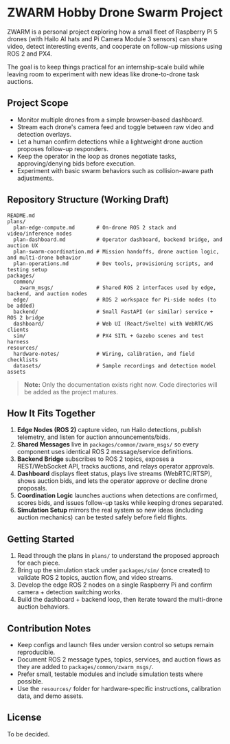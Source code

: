 # ZWARM Hobby Drone Swarm Project

ZWARM is a personal project exploring how a small fleet of Raspberry Pi 5 drones (with Hailo AI hats and Pi Camera Module 3 sensors) can share video, detect interesting events, and cooperate on follow-up missions using ROS 2 and PX4.

The goal is to keep things practical for an internship-scale build while leaving room to experiment with new ideas like drone-to-drone task auctions.

## Project Scope

- Monitor multiple drones from a simple browser-based dashboard.
- Stream each drone's camera feed and toggle between raw video and detection overlays.
- Let a human confirm detections while a lightweight drone auction proposes follow-up responders.
- Keep the operator in the loop as drones negotiate tasks, approving/denying bids before execution.
- Experiment with basic swarm behaviors such as collision-aware path adjustments.

## Repository Structure (Working Draft)

```
README.md
plans/
  plan-edge-compute.md       # On-drone ROS 2 stack and video/inference nodes
  plan-dashboard.md          # Operator dashboard, backend bridge, and auction UX
  plan-swarm-coordination.md # Mission handoffs, drone auction logic, and multi-drone behavior
  plan-operations.md         # Dev tools, provisioning scripts, and testing setup
packages/
  common/
    zwarm_msgs/              # Shared ROS 2 interfaces used by edge, backend, and auction nodes
  edge/                      # ROS 2 workspace for Pi-side nodes (to be added)
  backend/                   # Small FastAPI (or similar) service + ROS 2 bridge
  dashboard/                 # Web UI (React/Svelte) with WebRTC/WS clients
  sim/                       # PX4 SITL + Gazebo scenes and test harness
resources/
  hardware-notes/            # Wiring, calibration, and field checklists
  datasets/                  # Sample recordings and detection model assets
```

> **Note:** Only the documentation exists right now. Code directories will be added as the project matures.

## How It Fits Together

1. **Edge Nodes (ROS 2)** capture video, run Hailo detections, publish telemetry, and listen for auction announcements/bids.
2. **Shared Messages** live in `packages/common/zwarm_msgs/` so every component uses identical ROS 2 message/service definitions.
3. **Backend Bridge** subscribes to ROS 2 topics, exposes a REST/WebSocket API, tracks auctions, and relays operator approvals.
4. **Dashboard** displays fleet status, plays live streams (WebRTC/RTSP), shows auction bids, and lets the operator approve or decline drone proposals.
5. **Coordination Logic** launches auctions when detections are confirmed, scores bids, and issues follow-up tasks while keeping drones separated.
6. **Simulation Setup** mirrors the real system so new ideas (including auction mechanics) can be tested safely before field flights.

## Getting Started

1. Read through the plans in `plans/` to understand the proposed approach for each piece.
2. Bring up the simulation stack under `packages/sim/` (once created) to validate ROS 2 topics, auction flow, and video streams.
3. Develop the edge ROS 2 nodes on a single Raspberry Pi and confirm camera + detection switching works.
4. Build the dashboard + backend loop, then iterate toward the multi-drone auction behaviors.

## Contribution Notes

- Keep configs and launch files under version control so setups remain reproducible.
- Document ROS 2 message types, topics, services, and auction flows as they are added to `packages/common/zwarm_msgs/`.
- Prefer small, testable modules and include simulation tests where possible.
- Use the `resources/` folder for hardware-specific instructions, calibration data, and demo assets.

## License

To be decided.
